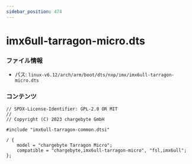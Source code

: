 ```yaml
---
sidebar_position: 474
---
```

# imx6ull-tarragon-micro.dts

### ファイル情報

- パス: `linux-v6.12/arch/arm/boot/dts/nxp/imx/imx6ull-tarragon-micro.dts`

### コンテンツ

```dts
// SPDX-License-Identifier: GPL-2.0 OR MIT
//
// Copyright (C) 2023 chargebyte GmbH

#include "imx6ull-tarragon-common.dtsi"

/ {
	model = "chargebyte Tarragon Micro";
	compatible = "chargebyte,imx6ull-tarragon-micro", "fsl,imx6ull";
};

```
